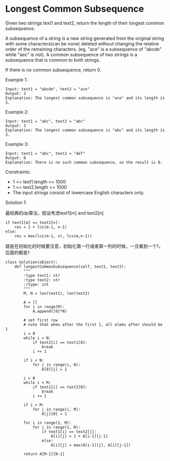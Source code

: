 # Longest Common Subsequence


Given two strings text1 and text2, return the length of their longest common subsequence.

A subsequence of a string is a new string generated from the original string with some characters(can be none) deleted without changing the relative order of the remaining characters. (eg, "ace" is a subsequence of "abcde" while "aec" is not). A common subsequence of two strings is a subsequence that is common to both strings.

 

If there is no common subsequence, return 0.

 

Example 1:

```
Input: text1 = "abcde", text2 = "ace" 
Output: 3  
Explanation: The longest common subsequence is "ace" and its length is 3.
```

Example 2:

```
Input: text1 = "abc", text2 = "abc"
Output: 3
Explanation: The longest common subsequence is "abc" and its length is 3.
```

Example 3:

```
Input: text1 = "abc", text2 = "def"
Output: 0
Explanation: There is no such common subsequence, so the result is 0.
``` 

Constraints:

+ 1 <= text1.length <= 1000
+ 1 <= text2.length <= 1000
+ The input strings consist of lowercase English characters only.


Solution 1: 

最经典的dp算法，假设考虑text1[m] and text2[n]

```
if text1[m] == text2[n]:
    res = 1 + lcs(m-1, n-1)
else:
    res = max(lcs(m-1, n), lcs(m,n-1)) 
```
就是在初始化的时候要注意，初始化第一行或者第一列的时候，一旦看到一个1，后面的都是1

```
class Solution(object):
    def longestCommonSubsequence(self, text1, text2):
        """
        :type text1: str
        :type text2: str
        :rtype: int
        """
        M, N = len(text1), len(text2)
        
        A = []
        for i in range(M):
            A.append([0]*N)
        
        # set first row
        # note that when after the first 1, all elems after should be 1
        i = 0
        while i < N:
            if text2[i] == text1[0]:
                break
            i += 1
            
        if i < N:
            for j in range(i, N):
                A[0][j] = 1
        
        i = 0
        while i < M:
            if text1[i] == text2[0]:
                break
            i += 1
            
        if i < M:
            for j in range(i, M):
                A[j][0] = 1

        for i in range(1, M):
            for j in range(1, N):
                if text1[i] == text2[j]:
                    A[i][j] = 1 + A[i-1][j-1]
                else:
                    A[i][j] = max(A[i-1][j], A[i][j-1])
        
        return A[M-1][N-1]
```